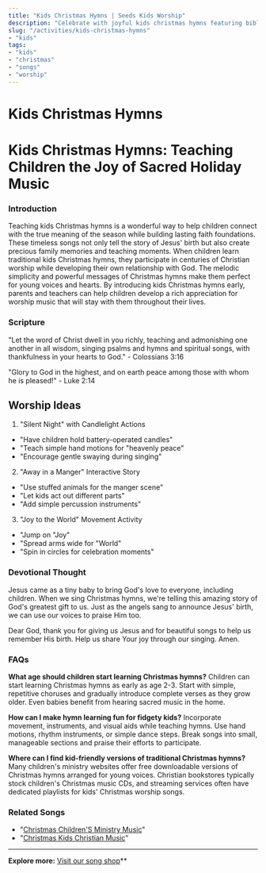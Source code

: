 ```yaml
---
title: "Kids Christmas Hymns | Seeds Kids Worship"
description: "Celebrate with joyful kids christmas hymns featuring biblical Christmas themes. Holiday worship music for children and families."
slug: "/activities/kids-christmas-hymns"
- "kids"
tags:
- "kids"
- "christmas"
- "songs"
- "worship"
---
```


# Kids Christmas Hymns

# Kids Christmas Hymns: Teaching Children the Joy of Sacred Holiday Music

### Introduction
Teaching kids Christmas hymns is a wonderful way to help children connect with the true meaning of the season while building lasting faith foundations. These timeless songs not only tell the story of Jesus' birth but also create precious family memories and teaching moments. When children learn traditional kids Christmas hymns, they participate in centuries of Christian worship while developing their own relationship with God. The melodic simplicity and powerful messages of Christmas hymns make them perfect for young voices and hearts. By introducing kids Christmas hymns early, parents and teachers can help children develop a rich appreciation for worship music that will stay with them throughout their lives.

### Scripture
"Let the word of Christ dwell in you richly, teaching and admonishing one another in all wisdom, singing psalms and hymns and spiritual songs, with thankfulness in your hearts to God." - Colossians 3:16

"Glory to God in the highest, and on earth peace among those with whom he is pleased!" - Luke 2:14

## Worship Ideas
1. "Silent Night" with Candlelight Actions
- "Have children hold battery-operated candles"
- "Teach simple hand motions for "heavenly peace"
- "Encourage gentle swaying during singing"

2. "Away in a Manger" Interactive Story
- "Use stuffed animals for the manger scene"
- "Let kids act out different parts"
- "Add simple percussion instruments"

3. "Joy to the World" Movement Activity
- "Jump on "Joy"
- "Spread arms wide for "World"
- "Spin in circles for celebration moments"

### Devotional Thought
Jesus came as a tiny baby to bring God's love to everyone, including children. When we sing Christmas hymns, we're telling this amazing story of God's greatest gift to us. Just as the angels sang to announce Jesus' birth, we can use our voices to praise Him too. 

Dear God, thank you for giving us Jesus and for beautiful songs to help us remember His birth. Help us share Your joy through our singing. Amen.

### FAQs

**What age should children start learning Christmas hymns?**
Children can start learning Christmas hymns as early as age 2-3. Start with simple, repetitive choruses and gradually introduce complete verses as they grow older. Even babies benefit from hearing sacred music in the home.

**How can I make hymn learning fun for fidgety kids?**
Incorporate movement, instruments, and visual aids while teaching hymns. Use hand motions, rhythm instruments, or simple dance steps. Break songs into small, manageable sections and praise their efforts to participate.

**Where can I find kid-friendly versions of traditional Christmas hymns?**
Many children's ministry websites offer free downloadable versions of Christmas hymns arranged for young voices. Christian bookstores typically stock children's Christmas music CDs, and streaming services often have dedicated playlists for kids' Christmas worship songs.

### Related Songs

- "[Christmas Children'S Ministry Music](/activities/christmas-children-s-ministry-music/)"
- "[Christmas Kids Christian Music](/activities/christmas-kids-christian-music/)"

---

**Explore more:** [Visit our song shop](https://seedskidsworship.com/shop)**

<!-- Schema Markup -->
<script type="application/ld+json">
{
  "@context": "https://schema.org",
  "@type": "MusicRecording",
  "name": "Kids Christmas Hymns",
  "byArtist": {
    "@type": "MusicGroup",
    "name": "Seeds Kids Worship"
  },
  "isFamilyFriendly": true,
  "url": "https://seedskidsworship.com/activities/kids-christmas-hymns/"
}
</script>